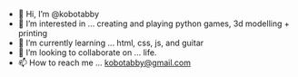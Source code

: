 - 👋 Hi, I’m @kobotabby
- 👀 I’m interested in ... creating and playing python games, 3d modelling + printing
- 🌱 I’m currently learning ... html, css, js, and guitar
- 💞️ I’m looking to collaborate on ... life.
- 📫 How to reach me ... kobotabby@gmail.com

<!---
kobotabby/kobotabby is a ✨ special ✨ repository because its `README.md` (this file) appears on your GitHub profile.
You can click the Preview link to take a look at your changes.
--->
